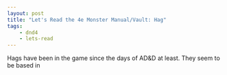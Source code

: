 ```yaml
---
layout: post
title: "Let's Read the 4e Monster Manual/Vault: Hag"
tags:
    - dnd4
    - lets-read
---
```


Hags have been in the game since the days of AD&D at least. They seem to be
based in

